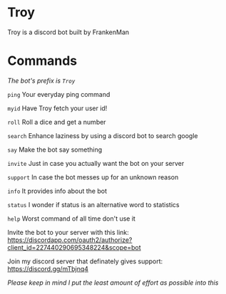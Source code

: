 # Troy
Troy is a discord bot built by FrankenMan
# Commands
*The bot's prefix is `Troy`*

`ping` Your everyday ping command

`myid` Have Troy fetch your user id!

`roll` Roll a dice and get a number

`search` Enhance laziness by using a discord bot to search google

`say` Make the bot say something

`invite` Just in case you actually want the bot on your server

`support` In case the bot messes up for an unknown reason

`info` It provides info about the bot

`status` I wonder if status is an alternative word to statistics 

`help` Worst command of all time don't use it

Invite the bot to your server with this link: https://discordapp.com/oauth2/authorize?client_id=227440290695348224&scope=bot

Join my discord server that definately gives support: https://discord.gg/mTbjnq4


*Please keep in mind I put the least amount of effort as possible into this*
